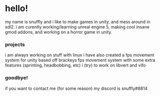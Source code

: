 # hello!

my name is snuffly and i like to make games in unity, and mess around in sdl2.
i am curently working/learning unreal engine 5, making cool insane gmod addons, and working on a horror game in unity.

### projects

i am always working on stuff with linux
i have also created a fps movement system for unity based off brackeys fps movement system with some extra features (sprinting, headbobbing, etc)
i (try) to work on libvert and vifo

### goodbye!

if you want to contact me (for some reason)
my discord is snuffly#8814
